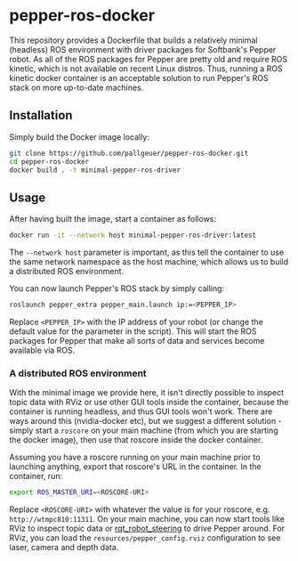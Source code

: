 # pepper-ros-docker
This repository provides a Dockerfile that builds a relatively minimal (headless) ROS environment with driver packages for Softbank's Pepper robot. As all of the ROS packages for Pepper are pretty old and require ROS kinetic, which is not available on recent Linux distros. Thus, running a ROS kinetic docker container is an acceptable solution to run Pepper's ROS stack on more up-to-date machines.

## Installation
Simply build the Docker image locally:
```bash
git clone https://github.com/pallgeuer/pepper-ros-docker.git
cd pepper-ros-docker
docker build . -t minimal-pepper-ros-driver
```

## Usage
After having built the image, start a container as follows:
```bash
docker run -it --network host minimal-pepper-ros-driver:latest
```
The `--network host` parameter is important, as this tell the container to use the same network namespace as the host machine, which allows us to build a distributed ROS environment. 

You can now launch Pepper's ROS stack by simply calling:
```bash
roslaunch pepper_extra pepper_main.launch ip:=<PEPPER_IP>
```
Replace `<PEPPER_IP>` with the IP address of your robot (or change the default value for the parameter in the script). This will start the ROS packages for Pepper that make all sorts of data and services become available via ROS.

### A distributed ROS environment
With the minimal image we provide here, it isn't directly possible to inspect topic data with RViz or use other GUI tools inside the container, because the container is running headless, and thus GUI tools won't work. There are ways around this (nvidia-docker etc), but we suggest a different solution - simply start a `roscore` on your main machine (from which you are starting the docker image), then use that roscore inside the docker container.

Assuming you have a roscore running on your main machine prior to launching anything, export that roscore's URL in the container. In the container, run: 
```bash
export ROS_MASTER_URI=<ROSCORE-URI>
```
Replace `<ROSCORE-URI>` with whatever the value is for your roscore, e.g. `http://wtmpc810:11311`. On your main machine, you can now start tools like RViz to inspect topic data or [rqt_robot_steering](http://wiki.ros.org/rqt_robot_steering) to drive Pepper around. For RViz, you can load the `resources/pepper_config.rviz` configuration to see laser, camera and depth data.
